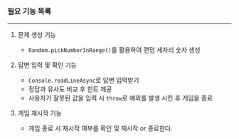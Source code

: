### 필요 기능 목록

---

1. 문제 생성 기능

   - `Random.pickNumberInRange()`를 활용하여 랜덤 세자리 숫자 생성

2. 답변 입력 및 확인 기능

   - `Console.readLineAsync`로 답변 입력받기
   - 정답과 유사도 비교 후 힌트 제공
   - 사용자가 잘못된 값을 입력 시 `throw`로 예외를 발생 시킨 후 게임을 종료

3. 게임 재시작 기능
   - 게임 종료 시 재시작 여부를 확인 및 재시작 or 종료한다.
